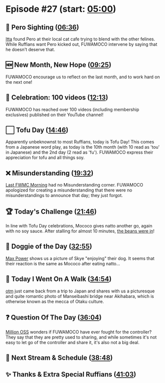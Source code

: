 # Episode #27 (start: [05:00](https://youtu.be/PkKdHUz89jY?t=05m00s))

## 👀 Pero Sighting ([06:36](https://youtu.be/PkKdHUz89jY?t=06m36s))

[Itta](https://twitter.com/Itta12065/status/1707447872021790981) found Pero at their local cat cafe trying to blend with the other felines. While Ruffians want Pero kicked out, FUWAMOCO intervene by saying that he doesn't deserve that.

## 🆕 New Month, New Hope ([09:25](https://youtu.be/PkKdHUz89jY?t=09m25s))

FUWAMOCO encourage us to reflect on the last month, and to work hard on the next one!

## 🎥 Celebration: 100 videos ([12:13](https://youtu.be/PkKdHUz89jY?t=12m13s))

FUWAMOCO has reached over 100 videos (including membership exclusives) published on their YouTube channel!

## ⬜ Tofu Day ([14:46](https://youtu.be/PkKdHUz89jY?t=14m46s))

Apparently unbeknownst to most Ruffians, today is Tofu Day! This comes from a Japanese word play, as today is the 10th month (with 10 read as 'tou' in Japanese) and the 2nd day (2 read as 'fu'). FUWAMOCO express their appreciation for tofu and all things soy.

## ❌ Misunderstanding ([19:32](https://youtu.be/PkKdHUz89jY?t=19m32s))

[Last FWMC Morning](https://youtu.be/A844xQnE97A) had no Misunderstanding corner. FUWAMOCO apologized for creating a misunderstanding that there were no misunderstandings to announce that day; they just forgot.

## 🏆 Today's Challenge ([21:46](https://youtu.be/PkKdHUz89jY?t=21m46s))

In line with Tofu Day celebrations, Mococo gives natto another go, again with no soy sauce. After stalling for almost 10 minutes, [the beans were in](https://youtu.be/PkKdHUz89jY?t=1870)!

## 🐶 Doggie of the Day ([32:55](https://youtu.be/PkKdHUz89jY?t=32m55s))

[Max Power](https://twitter.com/MaxPowe65865644/status/1707163920425705773) shows us a picture of Skye "enjoying" their dog. It seems that their reaction is the same as Mococo after eating natto…

## 🚶 Today I Went On A Walk ([34:54](https://youtu.be/PkKdHUz89jY?t=34m54s))

[otm](https://twitter.com/otm_ch_/status/1707413401948114989) just came back from a trip to Japan and shares with us a picturesque and quite romantic photo of Manseibashi bridge near Akihabara, which is otherwise known as the mecca of Otaku culture.

## ❓ Question Of The Day ([36:04](https://youtu.be/PkKdHUz89jY?t=36m04s))

[Million OSS](https://twitter.com/MillionOss/status/1707624052406546845) wonders if FUWAMOCO have ever fought for the controller? They say that they are pretty used to sharing, and while sometimes it's not easy to let go of the controller and share it, it's also not a big deal.

## 📅 Next Stream & Schedule ([38:48](https://youtu.be/PkKdHUz89jY?t=38m48s))

## ✨ Thanks & Extra Special Ruffians ([41:03](https://youtu.be/PkKdHUz89jY?t=41m03s))
